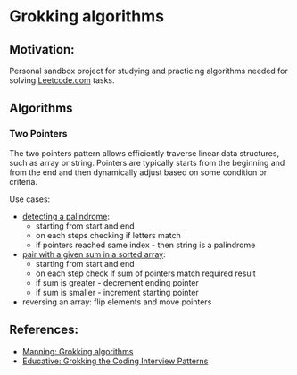 # Grokking algorithms

## Motivation:

Personal sandbox project for studying and practicing algorithms needed for
solving [Leetcode.com](https://leetcode.com) tasks.

## Algorithms

### Two Pointers

The two pointers pattern allows efficiently traverse linear data structures, such as array or
string. Pointers are typically starts from the beginning and from the end and then dynamically
adjust based on some condition or criteria.

Use cases:

- [detecting a palindrome](src/test/java/strings/TwoPointers.java):
    - starting from start and end
    - on each steps checking if letters match
    - if pointers reached same index - then string is a palindrome
- [pair with a given sum in a sorted array](src/test/java/arrays/TwoPointers.java):
    - starting from start and end
    - on each step check if sum of pointers match required result
    - if sum is greater - decrement ending pointer
    - if sum is smaller - increment starting pointer
- reversing an array: flip elements and move pointers

## References:

- [Manning: Grokking algorithms](https://www.manning.com/books/grokking-algorithms)
- [Educative: Grokking the Coding Interview Patterns](https://www.educative.io/courses/grokking-coding-interview)
